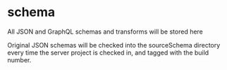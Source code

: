 # schema
All JSON and GraphQL schemas and transforms will be stored here

Original JSON schemas will be checked into the sourceSchema directory every time the server project is checked in, and tagged with the build number.
